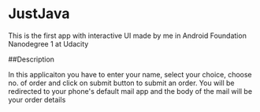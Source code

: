 # JustJava
This is the first app with interactive UI made by me in Android Foundation Nanodegree 1 at Udacity

##Description

In this applicaiton you have to enter your name, select your choice, choose no. of order and click on submit button 
to submit an order. You will be redirected to your phone's default mail app and the body of the mail will be your order details
